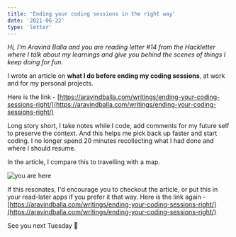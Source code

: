 ```yaml
---
title: 'Ending your coding sessions in the right way'
date: '2021-06-22'
type: 'letter'
---
```


_Hi, I’m Aravind Balla and you are reading letter #14 from the Hackletter where I talk about my learnings and give you behind the scenes of things I keep doing for fun._

I wrote an article on **what I do before ending my coding sessions**, at work and for my personal projects.

Here is the link - [https://aravindballa.com/writings/ending-your-coding-sessions-right/](https://aravindballa.com/writings/ending-your-coding-sessions-right/)

Long story short, I take notes while I code, add comments for my future self to preserve the context. And this helps me pick back up faster and start coding. I no longer spend 20 minutes recollecting what I had done and where I should resume.

In the article, I compare this to travelling with a map.

![you are here](https://res.cloudinary.com/djeivq7td/image/upload/v1624336489/HL/maps-route.jpg)

If this resonates, I'd encourage you to checkout the article, or put this in your read-later apps if you prefer it that way. Here is the link again - [https://aravindballa.com/writings/ending-your-coding-sessions-right/](https://aravindballa.com/writings/ending-your-coding-sessions-right/)

See you next Tuesday 👋
